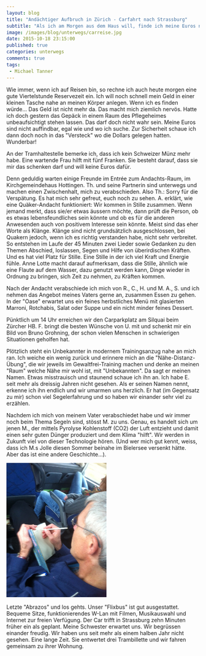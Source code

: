 ```yaml
---
layout: blog
title: "Andächtiger Aufbruch in Zürich - Carfahrt nach Strassburg"
subtitle: "Als ich am Morgen aus dem Haus will, finde ich meine Euros nicht mehr - das fängt ja gut an, denke ich."
image: /images/blog/unterwegs/carreise.jpg
date: 2015-10-18 23:15:00
published: true
categories: unterwegs
comments: true
tags:
 - Michael Tanner
---
```

Wie immer, wenn ich auf Reisen bin, so rechne ich auch heute morgen eine gute Viertelstunde Reservezeit ein. Ich will noch schnell mein Geld in einer kleinen Tasche nahe an meinen Körper anlegen. Wenn ich es finden würde... Das Geld ist nicht mehr da. Das macht mich ziemlich nervös. Hatte ich doch gestern das Gepäck in einem Raum des Pflegeheimes unbeaufsichtigt stehen lassen. Das darf doch nicht wahr sein. Meine Euros sind nicht auffindbar, egal wie und wo ich suche. Zur Sicherheit schaue ich dann doch noch in das "Versteck" wo die Dollars gelegen hatten. Wunderbar! 

An der Tramhaltestelle bemerke ich, dass ich kein Schweizer Münz mehr habe. Eine wartende Frau hilft mit fünf Franken. Sie besteht darauf, dass sie mir das schenken darf und will keine Euros dafür.

Denn geduldig warten einige Freunde im Entrée zum Andachts-Raum, im Kirchgemeindehaus Hottingen. Th. und seine Partnerin sind unterwegs und machen einen Zwischenhalt, mich zu verabschieden. Also Th.: Sorry für die Verspätung. Es hat mich sehr gefreut, euch noch zu sehen. A. erklärt, wie eine Quäker-Andacht funktioniert: Wir kommen in Stille zusammen. Wenn jemand merkt, dass sie/er etwas äussern möchte, dann prüft die Person, ob es etwas lebensfeundliches sein könnte und ob es für die anderen Anwesenden auch von positivem Interesse sein könnte. Meist sind das eher Worte als Klänge. Klänge sind nicht grundsätzlich ausgeschlossen, bei Quakern jedoch, wenn ich es richtig verstanden habe, nicht sehr verbreitet. So entstehen im Laufe der 45 Minuten zwei Lieder sowie Gedanken zu den Themen Abschied, loslassen, Segen und Hilfe von überirdischen Kräften. Und es hat viel Platz für Stille. Eine Stille in der ich viel Kraft und Energie fühle. Anne Lotte macht darauf aufmerksam, dass die Stille, ähnlich wie eine Flaute auf dem Wasser, dazu genutzt werden kann, Dinge wieder in Ordnung zu bringen, sich Zeit zu nehmen, zu Kräften kommen.

Nach der Andacht verabschiede ich mich von R., C., H. und M. A., S. und ich nehmen das Angebot meines Vaters gerne an, zusammen Essen zu gehen. In der "Oase" erwartet uns ein feines herbstliches Menü mit glasierten Marroni, Rotchabis, Salat oder Suppe und ein nicht minder feines Dessert.

Pünktlich um 14 Uhr erreichen wir den Carparkplatz am Silquai beim Zürcher HB. F. bringt die besten Wünsche von U. mit und schenkt mir ein Bild von Bruno Grohning, der schon vielen Menschen in schwierigen Situationen geholfen hat.

Plötzlich steht ein Unbekannter in modernem Trainingsanzug nahe an mich ran. Ich weiche ein wenig zurück und erinnere mich an die "Nähe-Distanz-Übung", die wir jeweils im Gewaltfrei-Training machen und denke an meinen "Raum" welche Nähe mir wohl ist, mit "Unbekannten". Da sagt er meinen Namen. Etwas misstrauisch und staunend schaue ich ihn an. Ich habe E. seit mehr als dreissig Jahren nicht gesehen. Als er seinen Namen nennt, erkenne ich ihn endlich und wir umarmen uns herzlich. Er hat (im Gegensatz zu mir) schon viel Segelerfahrung und so haben wir einander sehr viel zu erzählen.

Nachdem ich mich von meinem Vater verabschiedet habe und wir immer noch beim Thema Segeln sind, stösst M. zu uns. Genau, es handelt sich um jenen M., der mittels Pyrolyse Kohlenstoff (CO2) der Luft entzieht und damit einen sehr guten Dünger produziert und dem Klima "hilft". Wir werden in Zukunft viel von dieser Technologie hören. (Und wer mich gut kennt, weiss, dass ich M.s Jolle diesen Sommer beinahe im Bielersee versenkt hätte. Aber das ist eine andere Geschichte...).

<img class="leadimage left" title="Notizen im Reisetagebuch während der Carfahrt" src="/images/blog/unterwegs/bus.jpg">

Letzte "Abrazos" und los gehts. Unser "Flixbus" ist gut ausgestattet. Bequeme Sitze, funktionierendes W-Lan mit Filmen, Musikauswahl und Internet zur freien Verfügung. Der Car trifft in Strassburg zehn Minuten früher ein als geplant. Meine Schwester erwartet uns. Wir begrüssen einander freudig. Wir haben uns seit mehr als einem halben Jahr nicht gesehen. Eine lange Zeit. Sie entwertet drei Trambillette und wir fahren gemeinsam zu ihrer Wohnung.
